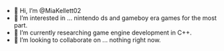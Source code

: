 - 👋 Hi, I’m @MiaKellett02
- 👀 I’m interested in ... nintendo ds and gameboy era games for the most part.
- 🌱 I’m currently researching game engine development in C++.
- 💞️ I’m looking to collaborate on ... nothing right now.

<!---
JackKellett02/JackKellett02 is a ✨ special ✨ repository because its `README.md` (this file) appears on your GitHub profile.
You can click the Preview link to take a look at your changes.
--->
